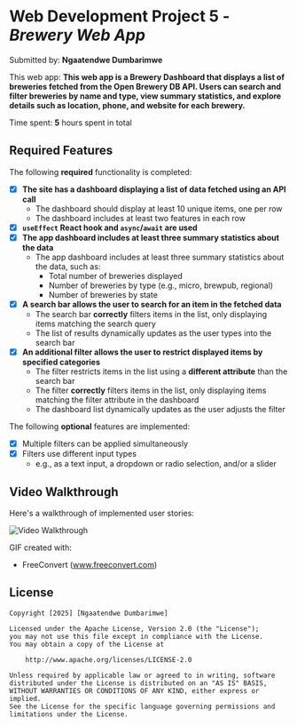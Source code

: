 # Web Development Project 5 - *Brewery Web App*

Submitted by: **Ngaatendwe Dumbarimwe**

This web app: **This web app is a Brewery Dashboard that displays a list of breweries fetched from the Open Brewery DB API. Users can search and filter breweries by name and type, view summary statistics, and explore details such as location, phone, and website for each brewery.**

Time spent: **5** hours spent in total

## Required Features

The following **required** functionality is completed:

- [x] **The site has a dashboard displaying a list of data fetched using an API call**
  - The dashboard should display at least 10 unique items, one per row
  - The dashboard includes at least two features in each row
- [x] **`useEffect` React hook and `async`/`await` are used**
- [x] **The app dashboard includes at least three summary statistics about the data** 
  - The app dashboard includes at least three summary statistics about the data, such as:
    - Total number of breweries displayed
    - Number of breweries by type (e.g., micro, brewpub, regional)
    - Number of breweries by state
- [x] **A search bar allows the user to search for an item in the fetched data**
  - The search bar **correctly** filters items in the list, only displaying items matching the search query
  - The list of results dynamically updates as the user types into the search bar
- [x] **An additional filter allows the user to restrict displayed items by specified categories**
  - The filter restricts items in the list using a **different attribute** than the search bar 
  - The filter **correctly** filters items in the list, only displaying items matching the filter attribute in the dashboard
  - The dashboard list dynamically updates as the user adjusts the filter

The following **optional** features are implemented:

- [x] Multiple filters can be applied simultaneously
- [x] Filters use different input types
  - e.g., as a text input, a dropdown or radio selection, and/or a slider




## Video Walkthrough

Here's a walkthrough of implemented user stories:

<img src='../src/assets/Untitled video - Made with Clipchamp (3).gif' title='Video Walkthrough' width='' alt='Video Walkthrough' />

<!-- Replace this with whatever GIF tool you used! -->
GIF created with:

- FreeConvert (www.freeconvert.com) 

## License

    Copyright [2025] [Ngaatendwe Dumbarimwe]

    Licensed under the Apache License, Version 2.0 (the "License");
    you may not use this file except in compliance with the License.
    You may obtain a copy of the License at

        http://www.apache.org/licenses/LICENSE-2.0

    Unless required by applicable law or agreed to in writing, software
    distributed under the License is distributed on an "AS IS" BASIS,
    WITHOUT WARRANTIES OR CONDITIONS OF ANY KIND, either express or implied.
    See the License for the specific language governing permissions and
    limitations under the License.